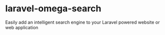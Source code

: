 # laravel-omega-search
Easily add an intelligent search engine to your Laravel powered website or web application
